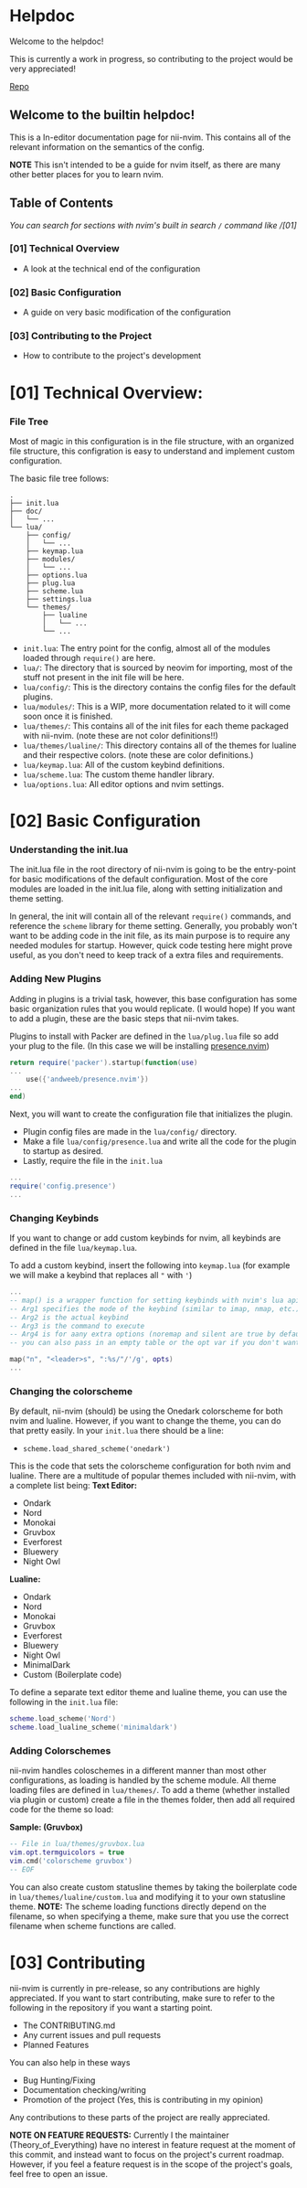 # Helpdoc

Welcome to the helpdoc!

This is currently a work in progress, so contributing to the project would be very appreciated!

[Repo](https://github.com/Theory-of-Everything/nii-nvim)


## Welcome to the builtin helpdoc!
This is a In-editor documentation page for nii-nvim. This contains all of the relevant information on the semantics of the config.

**NOTE** This isn't intended to be a guide for nvim itself, as there are many other better places for you to learn nvim.

## Table of Contents
*You can search for sections with nvim's built in search `/` command like /[01]*

### [01] Technical Overview
 - A look at the technical end of the configuration

### [02] Basic Configuration
 - A guide on very basic modification of the configuration

### [03] Contributing to the Project

 - How to contribute to the project's development

# [01] Technical Overview:

### File Tree

Most of magic in this configuration is in the file structure, with an organized file structure,
this configration is easy to understand and implement custom configuration.

The basic file tree follows:
```
.
├── init.lua
├── doc/
│   └── ...
└── lua/
    ├── config/
    │   └── ...
    ├── keymap.lua
    ├── modules/
    │   └── ...
    ├── options.lua
    ├── plug.lua
    ├── scheme.lua
    ├── settings.lua
    └── themes/
        ├── lualine
        │   └── ...
        └── ...
```
 - `init.lua`: 			    The entry point for the config, almost all of the modules loaded through `require()` are here.
 - `lua/`: 		    	    The directory that is sourced by neovim for importing, most of the stuff not present in the init file will be here.
 - `lua/config/`: 		    This is the directory contains the config files for the default plugins.
 - `lua/modules/`: 		    This is a WIP, more documentation related to it will come soon once it is finished.
 - `lua/themes/`: 		    This contains all of the init files for each theme packaged with nii-nvim. (note these are not color definitions!!)
 - `lua/themes/lualine/`: 	This directory contains all of the themes for lualine and their respective colors. (note these are color definitions.)
 - `lua/keymap.lua`: 		All of the custom keybind definitions.
 - `lua/scheme.lua`: 		The custom theme handler library.
 - `lua/options.lua`: 		All editor options and nvim settings.

# [02] Basic Configuration

### Understanding the init.lua

The init.lua file in the root directory of nii-nvim is going to be the entry-point for basic modifications of the default configuration.
Most of the core modules are loaded in the init.lua file, along with setting initialization and theme setting.

In general, the init will contain all of the relevant `require()` commands, and reference the `scheme` library for theme setting.
Generally, you probably won't want to be adding code in the init file, as its main purpose is to require any needed modules for startup.
However, quick code testing here might prove useful, as you don't need to keep track of a extra files and requirements.

### Adding New Plugins
Adding in plugins is a trivial task, however, this base configuration has some basic organization rules that you would replicate. (I would hope)
If you want to add a plugin, these are the basic steps that nii-nvim takes.


Plugins to install with Packer are defined in the `lua/plug.lua` file so add your plug to the file. (In this case we will be installing [presence.nvim](https://github.com/andweeb/presence.nvim))
```lua
return require('packer').startup(function(use)
...
    use({'andweeb/presence.nvim'})
...
end)
```

Next, you will want to create the configuration file that initializes the plugin.
 - Plugin config files are made in the `lua/config/` directory.
 - Make a file `lua/config/presence.lua` and write all the code for the plugin to startup as desired.
 - Lastly, require the file in the `init.lua`
 ```lua
...
require('config.presence')
...
 ```

### Changing Keybinds

If you want to change or add custom keybinds for nvim, all keybinds are defined in the file `lua/keymap.lua`.

To add a custom keybind, insert the following into `keymap.lua`
(for example we will make a keybind that replaces all `"` with `'`)
```lua
...
-- map() is a wrapper function for setting keybinds with nvim's lua api
-- Arg1 specifies the mode of the keybind (similar to imap, nmap, etc.)
-- Arg2 is the actual keybind
-- Arg3 is the command to execute
-- Arg4 is for aany extra options (noremap and silent are true by default)
-- you can also pass in an empty table or the opt var if you don't want any options.

map("n", "<leader>s", ":%s/"/'/g', opts)
...
```

### Changing the colorscheme

By default, nii-nvim (should) be using the Onedark colorscheme for both nvim and lualine. However, if you want to change the theme, you can do that pretty easily.
In your `init.lua` there should be a line:
 - `scheme.load_shared_scheme('onedark')`

This is the code that sets the colorscheme configuration for both nvim and lualine.
There are a multitude of popular themes included with nii-nvim, with a complete list being:
**Text Editor:**
 - Ondark
 - Nord
 - Monokai
 - Gruvbox
 - Everforest
 - Bluewery
 - Night Owl

 **Lualine:**
 - Ondark
 - Nord
 - Monokai
 - Gruvbox
 - Everforest
 - Bluewery
 - Night Owl
 - MinimalDark
 - Custom (Boilerplate code)

 To define a separate text editor theme and lualine theme, you can use the following in the `init.lua` file:
 ```lua
scheme.load_scheme('Nord')
scheme.load_lualine_scheme('minimaldark')
 ```
### Adding Colorschemes

nii-nvim handles coloschemes in a different manner than most other configurations, as loading is handled by the scheme module.
All theme loading files are defined in `lua/themes/`.
To add a theme (whether installed via plugin or custom) create a file in the themes folder, then add all required code for the theme so load:

**Sample: (Gruvbox)**
```lua
-- File in lua/themes/gruvbox.lua
vim.opt.termguicolors = true
vim.cmd('colorscheme gruvbox')
-- EOF
```

You can also create custom statusline themes by taking the boilerplate code in `lua/themes/lualine/custom.lua` and modifying it to your own statusline theme.
**NOTE:** The scheme loading functions directly depend on the filename, so when specifying a theme, make sure that you use the correct filename when scheme functions are called.

# [03] Contributing
nii-nvim is currently in pre-release, so any contributions are highly appreciated.
If you want to start contributing, make sure to refer to the following in the repository if you want a starting point.

 - The CONTRIBUTING.md 
 - Any current issues and pull requests
 - Planned Features

You can also help in these ways
 - Bug Hunting/Fixing
 - Documentation checking/writing
 - Promotion of the project (Yes, this is contributing in my opinion)

Any contributions to these parts of the project are really appreciated.

**NOTE ON FEATURE REQUESTS:** Currently I the maintainer (Theory_of_Everything) have no interest in feature request at the moment of this commit,
and instead want to focus on the project's current roadmap. However, if you feel a feature request is in the scope of the project's goals, feel free to open an issue.
